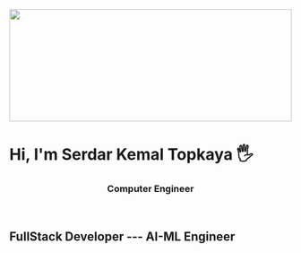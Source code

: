 
<img src="https://github.com/user-attachments/assets/bcaf16a6-d98a-407f-b9fe-f02402724b3e" width= 100% height=200px/>




<h1>Hi, I'm Serdar Kemal Topkaya 🖐</h1>
<h3 align="center">Computer Engineer</h3>
<br>

<h2>FullStack Developer --- AI-ML Engineer</h2>


